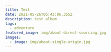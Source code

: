 ```yaml
---
title: Test
date: 2021-05-26T05:43:06.355Z
description: test album
tags:
  - adventure
featured_image: img/about-direct-sourcing.jpg
images:
  - image: img/about-single-origin.jpg
---
```

